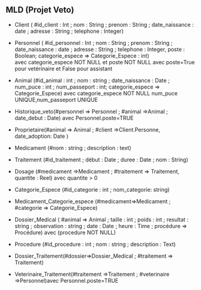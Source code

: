## MLD (Projet Veto)
+ Client ( #id_client : Int ; nom : String ; prenom : String ; date_naissance : date ; adresse : String ; telephone : Integer)
+ Personnel ( #id_personnel : Int ; nom : String ; prenom : String ; date_naissance : date ; adresse : String ; telephone : Integer, poste : Boolean; categorie_espece => Categorie_Espece : int)  
avec categorie_espece NOT NULL et poste NOT NULL
avec poste=True pour vetérinaire et False pour assistant 
+ Animal (#id_animal : int ; nom : string ; date_naissance : Date ; num_puce : int ; num_passeport : int; categorie_espece => Categorie_Espece) 
avec categorie_espece NOT NULL num_puce UNIQUE,num_passeport UNIQUE
+ Historique_veto(#personnel => Personnel ; #animal =>Animal ; date_debut : Date) 
avec Personnel.poste=TRUE
+ Proprietaire(#animal => Animal ; #client =>Client.Personne, date_adoption: Date )
+ Medicament (#nom : string ; description : text)
+ Traitement (#id_traitement ; début : Date ; duree : Date ; nom : String)
+ Dosage (#medicament =>Medicament ; #traitement => Traitement, quantite : Reel)
avec quantite > 0

+ Categorie_Espece (#id_categorie : int ; nom_categorie: string)
+ Medicament_Categorie_espece (#medicament=>Medicament ; #categorie => Categorie_Espece) 
+ Dossier_Medical ( #animal => Animal ; taille : int ; poids : int ; resultat : string ; observation : string ; date : Date ; heure : Time ; procédure => Procédure) 
avec (procedure NOT NULL)
+ Procedure (#id_procedure : int ; nom : string ; description : Text) 
+ Dossier_Traitement(#dossier=>Dossier_Medical ; #traitement => Traitement) 

+ Veterinaire_Traitement(#traitement =>Traitement ; #veterinaire =>Personnel)avec Personnel.poste=TRUE
 
 


